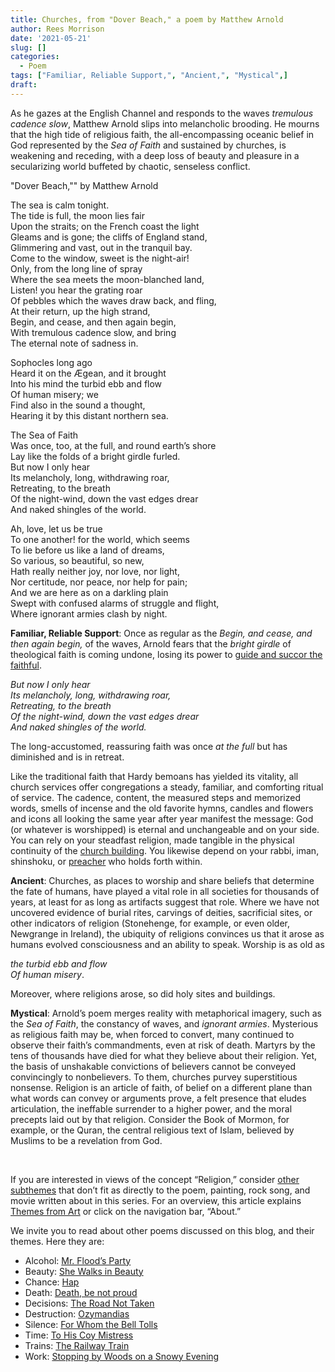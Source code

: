 ```yaml
---
title: Churches, from "Dover Beach," a poem by Matthew Arnold
author: Rees Morrison
date: '2021-05-21'
slug: []
categories:
  - Poem
tags: ["Familiar, Reliable Support,", "Ancient,", "Mystical",]
draft: 
---
```


As he gazes at the English Channel and responds to the waves *tremulous cadence slow*, Matthew Arnold slips into melancholic brooding.  He mourns that the high tide of religious faith, the all-encompassing oceanic belief in God represented by the *Sea of Faith* and sustained by churches, is weakening and receding, with a deep loss of beauty and pleasure in a secularizing world buffeted by chaotic, senseless conflict.
<!--more-->

"Dover Beach,"" by Matthew Arnold

The sea is calm tonight.  
The tide is full, the moon lies fair  
Upon the straits; on the French coast the light  
Gleams and is gone; the cliffs of England stand,  
Glimmering and vast, out in the tranquil bay.  
Come to the window, sweet is the night-air!  
Only, from the long line of spray  
Where the sea meets the moon-blanched land,  
Listen! you hear the grating roar  
Of pebbles which the waves draw back, and fling,  
At their return, up the high strand,  
Begin, and cease, and then again begin,  
With tremulous cadence slow, and bring  
The eternal note of sadness in.  

Sophocles long ago  
Heard it on the Ægean, and it brought  
Into his mind the turbid ebb and flow  
Of human misery; we  
Find also in the sound a thought,  
Hearing it by this distant northern sea.  

The Sea of Faith  
Was once, too, at the full, and round earth’s shore  
Lay like the folds of a bright girdle furled.  
But now I only hear  
Its melancholy, long, withdrawing roar,  
Retreating, to the breath  
Of the night-wind, down the vast edges drear  
And naked shingles of the world.       

Ah, love, let us be true  
To one another! for the world, which seems  
To lie before us like a land of dreams,  
So various, so beautiful, so new,  
Hath really neither joy, nor love, nor light,  
Nor certitude, nor peace, nor help for pain;  
And we are here as on a darkling plain  
Swept with confused alarms of struggle and flight,  
Where ignorant armies clash by night.  

**Familiar, Reliable Support**:   Once as regular as the *Begin, and cease, and then again begin,* of the waves, Arnold fears that the *bright girdle* of theological faith is coming undone, losing its power to [guide and succor the faithful](Waterfront).  

*But now I only hear*  
*Its melancholy, long, withdrawing roar,*  
*Retreating, to the breath*  
*Of the night-wind, down the vast edges drear*  
*And naked shingles of the world.*       

The long-accustomed, reassuring faith was once *at the full* but has diminished and is in retreat.

Like the traditional faith that Hardy bemoans has yielded its vitality, all church services offer congregations a steady, familiar, and comforting ritual of service.  The cadence, content, the measured steps and memorized words, smells of incense and the old favorite hymns, candles and flowers and icons all looking the same year after year manifest the message: God (or whatever is worshipped) is eternal and unchangeable and on your side.  You can rely on your steadfast religion, made tangible in the physical continuity of the [church building](Renoir).  You likewise depend on your rabbi, iman, shinshoku, or [preacher](California) who holds forth within.

**Ancient**:  Churches, as places to worship and share beliefs that determine the fate of humans, have played a vital role in all societies for thousands of years, at least for as long as artifacts suggest that role.  Where we have not uncovered evidence of burial rites, carvings of deities, sacrificial sites, or other indicators of religion (Stonehenge, for example, or even older, Newgrange in Ireland), the ubiquity of religions convinces us that it arose as humans evolved consciousness and an ability to speak.  Worship is as old as 

*the turbid ebb and flow*  
*Of human misery*.  

Moreover, where religions arose, so did holy sites and buildings.  

**Mystical**:   Arnold’s poem merges reality with metaphorical imagery, such as the *Sea of Faith*, the constancy of waves, and *ignorant armies*.  Mysterious as religious faith may be, when forced to convert, many continued to observe their faith’s commandments, even at risk of death.  Martyrs by the tens of thousands have died for what they believe about their religion.   Yet, the basis of unshakable convictions of believers cannot be conveyed convincingly to nonbelievers.  To them, churches purvey superstitious nonsense.  Religion is an article of faith, of belief on a different plane than what words can convey or arguments prove, a felt presence that eludes articulation, the ineffable surrender to a higher power, and the moral precepts laid out by that religion.  Consider the Book of Mormon, for example, or the Quran, the central religious text of Islam, believed by Muslims to be a revelation from God. 

&nbsp;

If you are interested in views of the concept “Religion,” consider [other subthemes](Add) that don’t fit as directly to the poem, painting, rock song, and movie written about in this series.  For an overview, this article explains [Themes from Art](http://bit.ly/3sRXopI) or click on the navigation bar, “About.”

We invite you to read about other poems discussed on this blog, and their themes.  Here they are: 

* Alcohol: [Mr. Flood’s Party](https://themesfromart.com/post/2021-01-24-alcohol-flood-frost/alcohol/)
* Beauty: [She Walks in Beauty](https://themesfromart.com/post/2021-04-21-beauty-she-walks-in-beauty-a-poem-by-lord-byron/beautybyron/)
* Chance: [Hap](https://themesfromart.com/post/2021-03-14-chancehap/chancehap/)
* Death: [Death, be not proud](https://themesfromart.com/post/2021-05-03-death-from-death-be-not-proud-a-poem-by-john-donne/deathdonne/)
* Decisions: [The Road Not Taken](https://themesfromart.com/post/2021-02-08-decisions-from-the-road-not-taken-a-poem-by-robert-frost/decisionsroadfrost/)
* Destruction: [Ozymandias](https://themesfromart.com/post/2021-02-18-destruction-ozymandias-a-poem-by-percy-bysshe-shelley/destructoz/)
* Silence: [For Whom the Bell Tolls](https://themesfromart.com/post/2021-04-08-silencedonne/silencedonne/)
* Time: [To His Coy Mistress](https://themesfromart.com/post/2021-03-08-time-to-his-coy-mistress-by-andrew-marvell/timecoy/)
* Trains: [The Railway Train](https://themesfromart.com/post/2021-05-10-trains-from-the-railway-train-a-poem-by-emily-dickineson/trainsdickinson/)   
* Work: [Stopping by Woods on a Snowy Evening](https://themesfromart.com/post/2021-02-26-worksnowy/worksnowy/)

